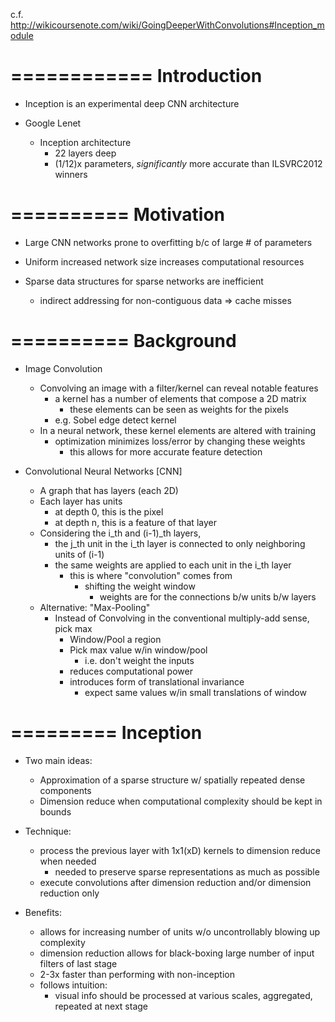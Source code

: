 c.f. http://wikicoursenote.com/wiki/GoingDeeperWithConvolutions#Inception_module

============
Introduction
============

- Inception is an experimental deep CNN architecture

- Google Lenet
    - Inception architecture
        - 22 layers deep
        - (1/12)x parameters, *significantly* more accurate than ILSVRC2012 winners

==========
Motivation
==========

- Large CNN networks prone to overfitting b/c of large # of parameters

- Uniform increased network size increases computational resources

- Sparse data structures for sparse networks are inefficient
    - indirect addressing for non-contiguous data => cache misses

==========
Background
==========

- Image Convolution
    - Convolving an image with a filter/kernel can reveal notable features
        - a kernel has a number of elements that compose a 2D matrix
            - these elements can be seen as weights for the pixels
        - e.g. Sobel edge detect kernel
    - In a neural network, these kernel elements are altered with training
        - optimization minimizes loss/error by changing these weights
            - this allows for more accurate feature detection


- Convolutional Neural Networks [CNN]
    - A graph that has layers (each 2D)
    - Each layer has units
        - at depth 0, this is the pixel
        - at depth n, this is a feature of that layer
    - Considering the i_th and (i-1)_th layers,
        - the j_th unit in the i_th layer is connected to only neighboring units of (i-1)
        - the same weights are applied to each unit in the i_th layer
            - this is where "convolution" comes from
                - shifting the weight window
                    - weights are for the connections b/w units b/w layers
    - Alternative: "Max-Pooling"
        - Instead of Convolving in the conventional multiply-add sense, pick max
            - Window/Pool a region
            - Pick max value w/in window/pool
                - i.e. don't weight the inputs
            - reduces computational power
            - introduces form of translational invariance
                - expect same values w/in small translations of window

=========
Inception
=========

- Two main ideas:
    - Approximation of a sparse structure w/ spatially repeated dense components
    - Dimension reduce when computational complexity should be kept in bounds

- Technique:
    - process the previous layer with 1x1(xD) kernels to dimension reduce when needed
        - needed to preserve sparse representations as much as possible
    - execute convolutions after dimension reduction and/or dimension reduction only

- Benefits:
    - allows for increasing number of units w/o uncontrollably blowing up complexity
    - dimension reduction allows for black-boxing large number of input filters of last stage
    - 2-3x faster than performing with non-inception
    - follows intuition:
        - visual info should be processed at various scales, aggregated, repeated at next stage
